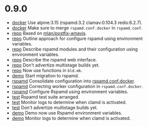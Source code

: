 # 0.9.0

- [docker](Makefile) Use alpine:3.15 (rspamd:3.2 clamav:0.104.3 redis:6.2.7).
- [docker](Dockerfile) Make sure to merge `rspamd.conf.docker` in `rspamd.conf`.
- [repo](.) Based on [mlan/postfix-amavis](https://github.com/mlan/docker-postfix).
- [repo](ROADMAP.md) Outline approach for configure rspamd using environment variables.
- [repo](ROADMAP.md) Describe rspamd modules and their configuration using environment variables.
- [repo](ROADMAP.md) Describe the rspamd web interface.
- [repo](Makefile) Don't advertize multistage builds yet.
- [repo](Makefile) Now use functions in `bld.mk`.
- [demo](demo/Makefile) Start migration to rspamd.
- [rspamd](src/rspamd) Consolidate configuration into [rspamd.conf.docker](src/rspamd/etc/rspamd/rspamd.conf.docker).
- [rspamd](src/rspamd) Correcting worker configuration in `rspamd.conf.docker`.
- [rspamd](src/rspamd) Configure Rspamd using environment variables.
- [test](test/Makefile) Rspamd test suite arranged.
- [test](test/Makefile) Monitor logs to determine when clamd is activated.
- [test](test/Makefile) Don't advertize multistage builds yet.
- [demo](demo/Makefile) Demo now use Rspamd environment variables.
- [demo](demo/Makefile) Monitor logs to determine when clamd is activated.
